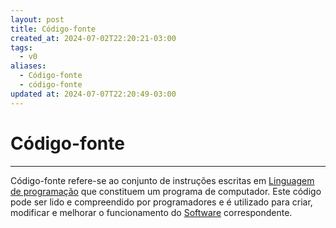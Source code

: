 ```yaml
---
layout: post
title: Código-fonte
created_at: 2024-07-02T22:20:21-03:00
tags:
  - v0
aliases:
  - Código-fonte
  - código-fonte
updated at: 2024-07-07T22:20:49-03:00
---
```

# Código-fonte
---
Código-fonte refere-se ao conjunto de instruções escritas em [Linguagem de programação](_insight/2024/07/2024-07-08-Linguagem_de_programacao.md) que constituem um programa de computador. Este código pode ser lido e compreendido por programadores e é utilizado para criar, modificar e melhorar o funcionamento do [Software](api/2024/07/2024-07-02-Software.md) correspondente.